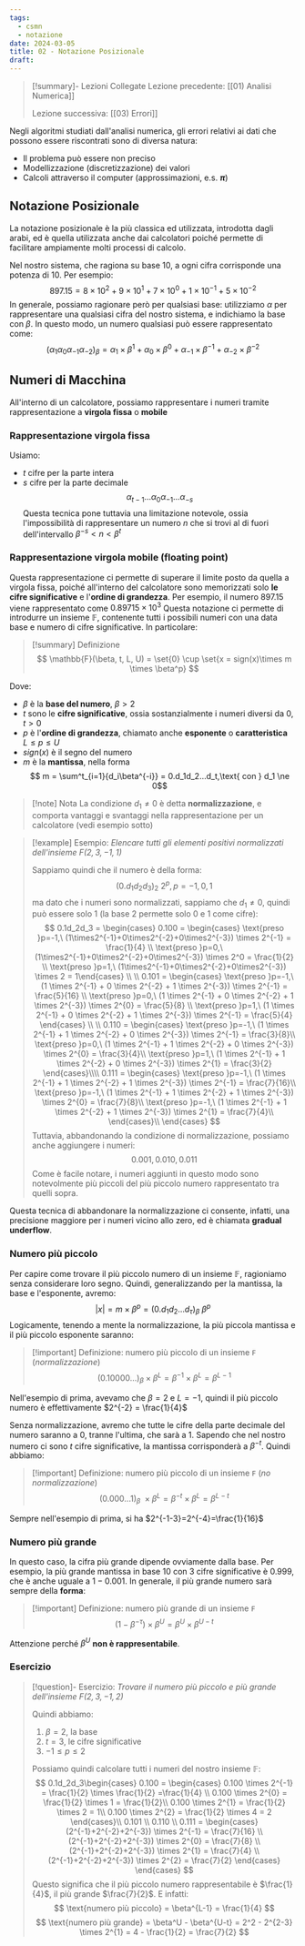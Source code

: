 ```yaml
---
tags:
  - csmn
  - notazione
date: 2024-03-05
title: 02 - Notazione Posizionale
draft:
---
```

> [!summary]- Lezioni Collegate
> Lezione precedente: [[01) Analisi Numerica]]
> 
> Lezione successiva: [[03) Errori]]


Negli algoritmi studiati dall'analisi numerica, gli errori relativi ai dati che possono essere riscontrati sono di diversa natura:
* Il problema può essere non preciso
* Modellizzazione (discretizzazione) dei valori
* Calcoli attraverso il computer (approssimazioni, e.s. **$\pi$**)
## Notazione Posizionale
La notazione posizionale è la più classica ed utilizzata, introdotta dagli arabi, ed è quella utilizzata anche dai calcolatori poiché permette di facilitare ampiamente molti processi di calcolo.

Nel nostro sistema, che ragiona su base $10$, a ogni cifra corrisponde una potenza di $10$. Per esempio:
$$
897.15 = 8\times10^2 + 9\times10^1 + 7\times10^0 + 1\times10^{-1} + 5\times10^{-2}
$$
In generale, possiamo ragionare però per qualsiasi base: utilizziamo $\alpha$ per rappresentare una qualsiasi cifra del nostro sistema, e indichiamo la base con $\beta$. In questo modo, un numero qualsiasi può essere rappresentato come:
$$
(\alpha_1\alpha_0\alpha_{-1}\alpha_{-2})_{\beta} = \alpha_1\times\beta^1 + \alpha_0\times\beta^0 + \alpha_{-1}\times\beta^{-1} + \alpha_{-2}\times\beta^{-2}
$$
## Numeri di Macchina
All'interno di un calcolatore, possiamo rappresentare i numeri tramite rappresentazione a **virgola fissa** o **mobile**
### Rappresentazione virgola fissa
Usiamo:
* $t$ cifre per la parte intera
* $s$ cifre per la parte decimale
$$
\alpha_{t-1}...\alpha_0\alpha_{-1}...\alpha_{-s}
$$
Questa tecnica pone tuttavia una limitazione notevole, ossia l'impossibilità di rappresentare un numero $n$ che si trovi al di fuori dell'intervallo $\beta^{-s} < n < \beta^{t}$
### Rappresentazione virgola mobile (floating point)
Questa rappresentazione ci permette di superare il limite posto da quella a virgola fissa, poiché all'interno del calcolatore sono memorizzati solo **le cifre significative** e l'**ordine di grandezza**. Per esempio, il numero $897.15$ viene rappresentato come $0.89715\times10^3$
Questa notazione ci permette di introdurre un insieme $\mathbb{F}$, contenente tutti i possibili numeri con una data base e numero di cifre significative. In particolare:
> [!summary] Definizione
>$$
>\mathbb{F}(\beta, t, L, U) = \set{0} \cup \set{x = sign(x)\times m \times \beta^p}
>$$

Dove:
* $\beta$ è la **base del numero**, $\beta > 2$
* $t$ sono le **cifre significative**, ossia sostanzialmente i numeri diversi da 0, $t > 0$
*  $p$ è l'**ordine di grandezza**, chiamato anche **esponente** o **caratteristica** $L \le p \le U$
* $sign(x)$ è il segno del numero
* $m$ è la **mantissa**, nella forma $$
		m = \sum^t_{i=1}{d_i\beta^{-i}} = 0.d_1d_2...d_t,\text{ con } d_1 \ne 0$$
>[!note] Nota
>La condizione $d_1 \ne 0$ è detta **normalizzazione**, e comporta vantaggi e svantaggi nella rappresentazione per un calcolatore (vedi esempio sotto)

 > [!example] Esempio:  _Elencare tutti gli elementi positivi normalizzati dell'insieme $F(2,3,-1,1)$_
>
>Sappiamo quindi che il numero è della forma:
>$$
>(0.d_1d_2d_3)_2 \ 2^p, p = -1,0,1
>$$
>ma dato che i numeri sono normalizzati, sappiamo che $d_1 \ne 0$, quindi può essere solo $1$ (la base $2$ permette solo $0$ e $1$ come cifre):
>	$$
>	0.1d_2d_3 = 
>	\begin{cases} 
>	0.100 = 
>		\begin{cases}
>		\text{preso }p=-1,\ (1\times2^{-1}+0\times2^{-2}+0\times2^{-3}) \times 2^{-1} = \frac{1}{4} \\
>		\text{preso }p=0,\ (1\times2^{-1}+0\times2^{-2}+0\times2^{-3}) \times 2^0 = \frac{1}{2} \\
>		\text{preso }p=1,\ (1\times2^{-1}+0\times2^{-2}+0\times2^{-3}) \times 2 = 1\end{cases} \\ \\
>	0.101 =
>		\begin{cases}
>		\text{preso }p=-1,\ (1 \times 2^{-1} + 0 \times 2^{-2} + 1 \times 2^{-3}) \times 2^{-1} = \frac{5}{16} \\
>		\text{preso }p=0,\ (1 \times 2^{-1} + 0 \times 2^{-2} + 1 \times 2^{-3}) \times 2^{0} = \frac{5}{8} \\
>		\text{preso }p=1,\ (1 \times 2^{-1} + 0 \times 2^{-2} + 1 \times 2^{-3}) \times 2^{-1} = \frac{5}{4}
>		\end{cases} \\ \\
>	0.110 = 
>		\begin{cases}
>		\text{preso }p=-1,\ (1 \times 2^{-1} + 1 \times 2^{-2} + 0 \times 2^{-3}) \times 2^{-1} = \frac{3}{8}\\
>		\text{preso }p=0,\ (1 \times 2^{-1} + 1 \times 2^{-2} + 0 \times 2^{-3}) \times 2^{0} = \frac{3}{4}\\
>		\text{preso }p=1,\ (1 \times 2^{-1} + 1 \times 2^{-2} + 0 \times 2^{-3}) \times 2^{1} = \frac{3}{2}
>		\end{cases}\\\\
>	0.111 = 
>		\begin{cases}
>		\text{preso }p=-1,\ (1 \times 2^{-1} + 1 \times 2^{-2} + 1 \times 2^{-3}) \times 2^{-1} = \frac{7}{16}\\
>		\text{preso }p=-1,\ (1 \times 2^{-1} + 1 \times 2^{-2} + 1 \times 2^{-3}) \times 2^{0} = \frac{7}{8}\\
>		\text{preso }p=-1,\ (1 \times 2^{-1} + 1 \times 2^{-2} + 1 \times 2^{-3}) \times 2^{1} = \frac{7}{4}\\
>		\end{cases}\\
>	\end{cases}
>	$$
>Tuttavia, abbandonando la condizione di normalizzazione, possiamo anche aggiungere i numeri:
>$$
>0.001, 0.010, 0.011
>$$
>Come è facile notare, i numeri aggiunti in questo modo sono notevolmente più piccoli del più piccolo numero rappresentato tra quelli sopra.
>
Questa tecnica di abbandonare la normalizzazione ci consente, infatti, una precisione maggiore per i numeri vicino allo zero, ed è chiamata **gradual underflow**.

### Numero più piccolo
Per capire come trovare il più piccolo numero di un insieme $\mathbb{F}$, ragioniamo senza considerare loro segno. Quindi, generalizzando per la mantissa, la base e l'esponente, avremo:$$
	|x| = m \times \beta^p = (0.d_1d_2...d_{\tau})_\beta \ \beta^p
	$$
Logicamente, tenendo a mente la normalizzazione, la più piccola mantissa e il più piccolo esponente saranno:
> [!important] Definizione: numero più piccolo di un insieme `F` (_normalizzazione_)
>$$
>(0.10000...)_\beta \times \beta^L = \beta^{-1} \times \beta^L = \beta^{L-1}
>$$

Nell'esempio di prima, avevamo che $\beta=2$ e $L=-1$, quindi il più piccolo numero è effettivamente $2^{-2} = \frac{1}{4}$

Senza normalizzazione, avremo che tutte le cifre della parte decimale del numero saranno a $0$, tranne l'ultima, che sarà a $1$. Sapendo che nel nostro numero ci sono $t$ cifre significative, la mantissa corrisponderà a $\beta^{-t}$. Quindi abbiamo:
>[!important] Definizione: numero più piccolo di un insieme `F` (_no normalizzazione_)
>$$
>(0.000...1)_\beta\ \times \beta^L = \beta^{-t} \times \beta^L = \beta^{L-t}
>$$

Sempre nell'esempio di prima, si ha $2^{-1-3}=2^{-4}=\frac{1}{16}$
### Numero più grande
In questo caso, la cifra più grande dipende ovviamente dalla base.
Per esempio, la più grande mantissa in base 10 con 3 cifre significative è $0.999$, che è anche uguale a $1-0.001$. In generale, il più grande numero sarà sempre della **forma**:
> [!important] Definizione: numero più grande di un insieme `F`
>$$
>(1-\beta^{-\tau}) \times \beta^U = \beta^U \times \beta^{U-t}
>$$

Attenzione perché $\beta^U$ **non è rappresentabile**.
### Esercizio
> [!question]- Esercizio: _Trovare il numero più piccolo e più grande dell'insieme $F(2,3,-1,2)$_
>
>Quindi abbiamo:
>1. $\beta=2$, la base
>2. $t=3$, le cifre significative
>3. $-1 \leq p \leq 2$
>
> Possiamo quindi calcolare tutti i numeri del nostro insieme $\mathbb{F}$:
>$$
>0.1d_2d_3\begin{cases}
>0.100 = 
>\begin{cases}
>0.100 \times 2^{-1} = \frac{1}{2} \times \frac{1}{2} =\frac{1}{4} \\
>0.100 \times 2^{0} = \frac{1}{2} \times 1 = \frac{1}{2}\\
>0.100 \times 2^{1} = \frac{1}{2} \times 2 = 1\\
>0.100 \times 2^{2} = \frac{1}{2} \times 4 = 2
>\end{cases}\\
>0.101 \\
>0.110 \\ 
>0.111 = 
>\begin{cases}
>(2^{-1}+2^{-2}+2^{-3}) \times 2^{-1} = \frac{7}{16} \\
>(2^{-1}+2^{-2}+2^{-3}) \times 2^{0} = \frac{7}{8} \\
>(2^{-1}+2^{-2}+2^{-3}) \times 2^{1} = \frac{7}{4} \\
>(2^{-1}+2^{-2}+2^{-3}) \times 2^{2} = \frac{7}{2}
>\end{cases}			
>\end{cases}
>$$
>Questo significa che il più piccolo numero rappresentabile è $\frac{1}{4}$, il più grande $\frac{7}{2}$. E infatti:
>$$
>\text{numero più piccolo} = \beta^{L-1} = \frac{1}{4}
>$$
>$$
>\text{numero più grande} = \beta^U - \beta^{U-t} = 2^2 - 2^{2-3} \times 2^{1} = 4 - \frac{1}{2} = \frac{7}{2}
>$$